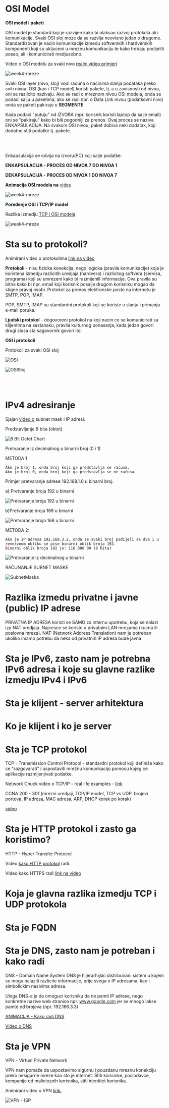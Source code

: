 # OSI Model 

**OSI model i paketi**


OSI model je standard koji je razvijen kako bi olaksao razvoj protokola ali i komunikacije. Svaki OSI sloj moze da se razvija neovisno jedan o drugome. Standardizovan je nacin komunikacije izmedu softverskih i hardverskih komponenti koji su ukljuceni u mreznu komunikaciju te kako trebaju podijeliti posao, ali i komunicirati medjusobno.

Video o OSI modelu za svaki nivo [realni video primjeri](https://www.youtube.com/watch?v=0y6FtKsg6J4)


![week4-mreze](slike/original-seven-layers-of-osi-model.png)

Svaki OSI layer (nivo, sloj) vodi racuna o nacinima slanja podataka preko svih nivoa. OSI (kao i TCP model) koristi pakete, tj. a u zavisnosti od nivoa, oni se razlicito nazivaju. Ako se radi o mreznom nivou OSI modela, onda se podaci salju u paketima, ako se radi npr. o Data Link nivou (podatkovni nivo) onda se paketi pakiraju u **SEGMENTE**.

Kada podaci "putuju" od IZVORA (npr. korisnik koristi laptop da salje email) oni se "pakiraju" kako bi bili pogodniji za prenos. Ovaj proces se naziva ENKAPSULACIJA. 
Na svakom OSI nivou, paket dobiva neki dodatak, koji dodatno stiti podatke tj. pakete. 

\
&nbsp;

Enkapsulacija se odvija na izvoru(PC) koji salje podatke. 

**ENKAPSULACIJA - PROCES OD NIVOA 7 DO NIVOA 1**

**DEKAPSULACIJA - PROCES OD NIVOA 1 DO NIVOA 7**

**Animacija OSI modela na** [videu](https://www.youtube.com/watch?v=VGGmBhARuiY)


 
![week4-mreze](slike/OSI_model_paketi.gif)



**Poređenje OSI i TCP/IP model**

Razlika izmedju [TCP i OSI modela](https://community.fs.com/blog/tcpip-vs-osi-whats-the-difference-between-the-two-models.html)

![week4-mreze](slike/comparison-of-OSI-and-TCPIP.jpg)


# Sta su to protokoli?

Animirani video o protokolima [link na video](https://www.youtube.com/watch?v=g2fT-g9PX9o)

**Protokoli** - nisu fizicka konekcija, nego logicka (pravila komunikacije) koja je koristena izmedju razlicitih uredjaja (hardvera) i razlicitog softvera (servisa, programa) koji su umrezeni kako bi razmijenili informacije. Ova pravila su bitna kako bi npr. email koji korisnik posalje drugom korisniku mogao da stigne pravoj osobi. Protokol za prenos elektronske poste na internetu je SMTP, POP, IMAP. 

POP, SMTP, IMAP su standardni protokoli koji se koriste u slanju i primanju e-mail poruka.

**Ljudski protokol** - dogovoreni protokol na koji nacin ce se komunicirati sa klijentima na sastanaku, pravila kulturnog ponasanja, kada jedan govori drugi slusa sta sagovornik govori itd. 



**OSI i protokoli**

Protokoli za svaki OSI sloj

![OSI](slike/protocols_and_osi.jpg)

![OSISloj](slike/TCP-OSI-Protocols.jpg)

\
&nbsp;

# IPv4 adresiranje

Sjajan [video o](https://www.youtube.com/watch?v=s_Ntt6eTn94) subnet mask i IP adresi.

Predstavljanje 8 bita (oktet)

![8 Bit Octet Chart](slike/subnet_mask.png)

Pretvaranje iz decimalnog u binarni broj (0 i 1) 

METODA 1 

    Ako je broj 1, onda broj koji ga predstavlja se računa. 
    Ako je broj 0, onda broj koji ga predstavlja se ne računa. 

Primjer pretvaranje adrese 192.168.1.0 u binarni broj. 

a) Pretvaranje broja 192 u binarni

![Pretvaranje broja 192 u binarni](slike/Pretvaranje_decimal_binarno.png)

b)Pretvaranje broja 168 u binarni

![Pretvaranje broja 168 u binarni](slike/broj_168.png)

METODA 2: 

    Ako je IP adresa 192.168.3.2, onda se svaki broj podijeli sa dva i u reverznom obliku se pise binarni oblik broja 192.
    Binarni oblik broja 192 je: 110 000 00 (8 bita) 

![Pretvaranje iz decimalnog u binarni](slike/metoda_2_decimalni_br_u_binarni.png)


RAČUNANJE SUBNET MASKE 

![SubnetMaska](slike/racunanje_subnet_mask.png)


# Razlika izmedu privatne i javne (public) IP adrese

PRIVATNA IP ADRESA koristi se SAMO za internu upotrebu, koja se nalazi iza NAT uredjaja. Najcesce se koriste u privatnim LAN mrezama (kucna ili poslovna mreza). NAT (Network Address Translation) nam je potreban ukoliko imamo potrebu da neka od privatnih IP adresa bude javna

# Sta je IPv6, zasto nam je potrebna IPv6 adresa i koje su glavne razlike izmedju IPv4 i IPv6

# Sta je klijent - server arhitektura

# Ko je klijent i ko je server

# Sta je TCP protokol

TCP - Transmission Control Protocol - standardni protokol koji definiše kako ce "razgovarati" i uspostaviti mrežnu komunikaciju pomocu kojeg ce aplikacije razmijenjivati podatke. 

Network Chuck video o TCP/IP - real life examples - [link](https://www.youtube.com/watch?v=3kfO61Mensg)

CCNA 200 - 301 (mrezni uredjaji, TCP/IP model, TCP vs UDP, brojevi portova, IP adresa, MAC adresa, ARP, DHCP korak po korak)

[video](https://www.youtube.com/playlist?list=PLF1hDMPPRqGxpYdo0ctaa7MxfOi9vjs1u)

# Sta je HTTP protokol i zasto ga koristimo? 

HTTP - Hyper Transfer Protocol

Video [kako HTTP protokol](https://www.youtube.com/watch?v=ALq0xKp3P9E) radi.

VIdeo kako HTTPS radi [link na video](https://www.youtube.com/watch?v=w0QbnxKRD0w)

# Koja je glavna razlika izmedju TCP i UDP protokola

# Sta je FQDN 


# Sta je DNS, zasto nam je potreban i kako radi

DNS - Domain Name System
DNS je hijerarhijski distribuirani sistem u kojem se mogu nalaziti razlicite informacije, prije svega o IP adresama, kao i simbolickim nazivima adresa.

Uloga DNS-a je da omoguci korisniku da ne pamti IP adrese, nego konkretne nazive web stranice npr. www.google.com jer se mnogo lakse pamte od brojeva (npr. 192.166.3.3)

[ANIMACIJA - Kako radi DNS](https://www.youtube.com/watch?v=2ZUxoi7YNgs)

[Video o DNS](https://www.youtube.com/watch?v=27r4Bzuj5NQ)

# Sta je VPN

VPN - Virtual Private Network 

VPN nam pomaže da uspostavimo sigurnu i pouzdanu mreznu konekciju preko nesigurne mreze kao sto je internet. Štiti korisnike, poslodavce, kompanije od malicioznih korisnika, stiti identitet korisnika. 

Animirani video o VPN [link.](https://www.youtube.com/watch?v=R-JUOpCgTZc)

![VPN - ISP](slike/vpn.png)




